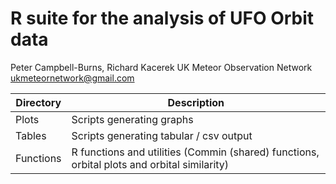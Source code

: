 # R suite for the analysis of UFO Orbit data

Peter Campbell-Burns, Richard Kacerek
UK Meteor Observation Network
ukmeteornetwork@gmail.com

|Directory|Description|
|---------|-----------|
|Plots|Scripts generating graphs|
|Tables|Scripts generating tabular / csv output|
|Functions|R functions and utilities (Commin (shared) functions, orbital plots and orbital similarity)|

